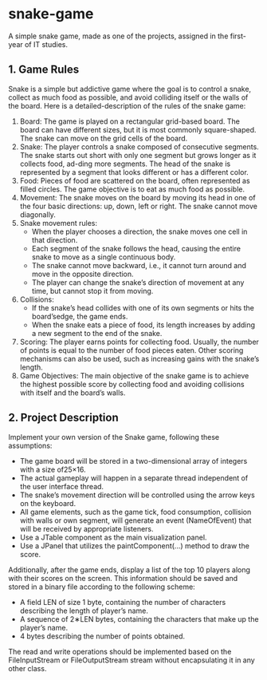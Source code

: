 # snake-game

A simple snake game, made as one of the projects, assigned in the first-year of IT studies.
## 1.  Game Rules

Snake is a simple but addictive game where the goal is to control a snake, collect as much food as possible, and avoid colliding itself or the walls of the board. Here is a detailed-description of the rules of the snake game:
1. Board: The game is played on a rectangular grid-based board. The board can have different sizes, but it is most commonly square-shaped. The snake can move on the grid cells of the board.
2. Snake: The player controls a snake composed of consecutive segments. The snake starts out short with only one segment but grows longer as it collects food, ad-ding more segments. The head of the snake is represented by a segment that looks different or has a different color.
3. Food: Pieces of food are scattered on the board, often represented as filled circles. The game objective is to eat as much food as possible.
4. Movement: The snake moves on the board by moving its head in one of the four basic directions: up, down, left or right. The snake cannot move diagonally.
5. Snake movement rules:
   * When the player chooses a direction, the snake moves one cell in that direction.
   * Each segment of the snake follows the head, causing the entire snake to move as a single continuous body.
   * The snake cannot move backward, i.e., it cannot turn around and move in the opposite direction.
   * The player can change the snake’s direction of movement at any time, but cannot stop it from moving.
6. Collisions:
   * If the snake’s head collides with one of its own segments or hits the board’sedge, the game ends.
   * When the snake eats a piece of food, its length increases by adding a new segment to the end of the snake.
7. Scoring: The player earns points for collecting food. Usually, the number of points is equal to the number of food pieces eaten. Other scoring mechanisms can also be used, such as increasing gains with the snake’s length.
8. Game Objectives: The main objective of the snake game is to achieve the highest possible score by collecting food and avoiding collisions with itself and the board’s walls.

## 2. Project Description

Implement your own version of the Snake game, following these assumptions:
* The game board will be stored in a two-dimensional array of integers with a size of25×16.
* The actual gameplay will happen in a separate thread independent of the user interface thread.
* The snake’s movement direction will be controlled using the arrow keys on the keyboard.
* All game elements, such as the game tick, food consumption, collision with walls or own segment, will generate an event (NameOfEvent) that will be received by appropriate listeners.
* Use a JTable component as the main visualization panel.
* Use a JPanel that utilizes the paintComponent(...) method to draw the score.

Additionally, after the game ends, display a list of the top 10 players along with their scores on the screen. This information should be saved and stored in a binary file according to the following scheme:
* A field LEN of size 1 byte, containing the number of characters describing the length of player’s name.
* A sequence of 2∗LEN bytes, containing the characters that make up the player’s name.
* 4 bytes describing the number of points obtained.
  
The read and write operations should be implemented based on the FileInputStream or FileOutputStream stream without encapsulating it in any other class.